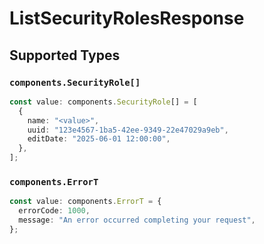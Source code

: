 # ListSecurityRolesResponse


## Supported Types

### `components.SecurityRole[]`

```typescript
const value: components.SecurityRole[] = [
  {
    name: "<value>",
    uuid: "123e4567-1ba5-42ee-9349-22e47029a9eb",
    editDate: "2025-06-01 12:00:00",
  },
];
```

### `components.ErrorT`

```typescript
const value: components.ErrorT = {
  errorCode: 1000,
  message: "An error occurred completing your request",
};
```

